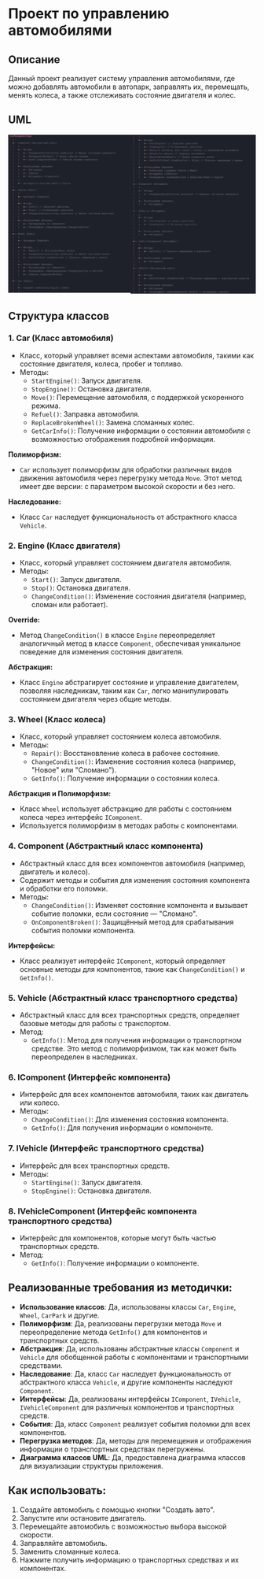 # Проект по управлению автомобилями

## Описание
Данный проект реализует систему управления автомобилями, где можно добавлять автомобили в автопарк, заправлять их, перемещать, менять колеса, а также отслеживать состояние двигателя и колес.

## UML

![UML Схема](screenshots/uml.png)

## Структура классов

### 1. **Car** (Класс автомобиля)
- Класс, который управляет всеми аспектами автомобиля, такими как состояние двигателя, колеса, пробег и топливо.
- Методы:
  - `StartEngine()`: Запуск двигателя.
  - `StopEngine()`: Остановка двигателя.
  - `Move()`: Перемещение автомобиля, с поддержкой ускоренного режима.
  - `Refuel()`: Заправка автомобиля.
  - `ReplaceBrokenWheel()`: Замена сломанных колес.
  - `GetCarInfo()`: Получение информации о состоянии автомобиля с возможностью отображения подробной информации.

**Полиморфизм:**
- `Car` использует полиморфизм для обработки различных видов движения автомобиля через перегрузку метода `Move`. Этот метод имеет две версии: с параметром высокой скорости и без него.

**Наследование:**
- Класс `Car` наследует функциональность от абстрактного класса `Vehicle`.

### 2. **Engine** (Класс двигателя)
- Класс, который управляет состоянием двигателя автомобиля.
- Методы:
  - `Start()`: Запуск двигателя.
  - `Stop()`: Остановка двигателя.
  - `ChangeCondition()`: Изменение состояния двигателя (например, сломан или работает).
  
**Override:**
- Метод `ChangeCondition()` в классе `Engine` переопределяет аналогичный метод в классе `Component`, обеспечивая уникальное поведение для изменения состояния двигателя.

**Абстракция:**
- Класс `Engine` абстрагирует состояние и управление двигателем, позволяя наследникам, таким как `Car`, легко манипулировать состоянием двигателя через общие методы.

### 3. **Wheel** (Класс колеса)
- Класс, который управляет состоянием колеса автомобиля.
- Методы:
  - `Repair()`: Восстановление колеса в рабочее состояние.
  - `ChangeCondition()`: Изменение состояния колеса (например, "Новое" или "Сломано").
  - `GetInfo()`: Получение информации о состоянии колеса.

**Абстракция и Полиморфизм:**
- Класс `Wheel` использует абстракцию для работы с состоянием колеса через интерфейс `IComponent`.
- Используется полиморфизм в методах работы с компонентами.

### 4. **Component** (Абстрактный класс компонента)
- Абстрактный класс для всех компонентов автомобиля (например, двигатель и колесо).
- Содержит методы и события для изменения состояния компонента и обработки его поломки.
- Методы:
  - `ChangeCondition()`: Изменяет состояние компонента и вызывает событие поломки, если состояние — "Сломано".
  - `OnComponentBroken()`: Защищённый метод для срабатывания события поломки компонента.

**Интерфейсы:**
- Класс реализует интерфейс `IComponent`, который определяет основные методы для компонентов, такие как `ChangeCondition()` и `GetInfo()`.

### 5. **Vehicle** (Абстрактный класс транспортного средства)
- Абстрактный класс для всех транспортных средств, определяет базовые методы для работы с транспортом.
- Метод:
  - `GetInfo()`: Метод для получения информации о транспортном средстве. Это метод с полиморфизмом, так как может быть переопределен в наследниках.

### 6. **IComponent** (Интерфейс компонента)
- Интерфейс для всех компонентов автомобиля, таких как двигатель или колесо.
- Методы:
  - `ChangeCondition()`: Для изменения состояния компонента.
  - `GetInfo()`: Для получения информации о компоненте.

### 7. **IVehicle** (Интерфейс транспортного средства)
- Интерфейс для всех транспортных средств.
- Методы:
  - `StartEngine()`: Запуск двигателя.
  - `StopEngine()`: Остановка двигателя.

### 8. **IVehicleComponent** (Интерфейс компонента транспортного средства)
- Интерфейс для компонентов, которые могут быть частью транспортных средств.
- Метод:
  - `GetInfo()`: Получение информации о компоненте.

## Реализованные требования из методички:
- **Использование классов**: Да, использованы классы `Car`, `Engine`, `Wheel`, `CarPark` и другие.
- **Полиморфизм**: Да, реализованы перегрузки метода `Move` и переопределение метода `GetInfo()` для компонентов и транспортных средств.
- **Абстракция**: Да, использованы абстрактные классы `Component` и `Vehicle` для обобщенной работы с компонентами и транспортными средствами.
- **Наследование**: Да, класс `Car` наследует функциональность от абстрактного класса `Vehicle`, и другие компоненты наследуют `Component`.
- **Интерфейсы**: Да, реализованы интерфейсы `IComponent`, `IVehicle`, `IVehicleComponent` для различных компонентов и транспортных средств.
- **События**: Да, класс `Component` реализует события поломки для всех компонентов.
- **Перегрузка методов**: Да, методы для перемещения и отображения информации о транспортных средствах перегружены.
- **Диаграмма классов UML**: Да, предоставлена диаграмма классов для визуализации структуры приложения.

## Как использовать:
1. Создайте автомобиль с помощью кнопки "Создать авто".
2. Запустите или остановите двигатель.
3. Перемещайте автомобиль с возможностью выбора высокой скорости.
4. Заправляйте автомобиль.
5. Заменить сломанные колеса.
6. Нажмите получить информацию о транспортных средствах и их компонентах.
